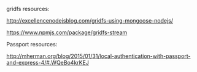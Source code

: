 gridfs resources:

http://excellencenodejsblog.com/gridfs-using-mongoose-nodejs/

https://www.npmjs.com/package/gridfs-stream

Passport resources:

http://mherman.org/blog/2015/01/31/local-authentication-with-passport-and-express-4/#.WQeBo4krKEJ
